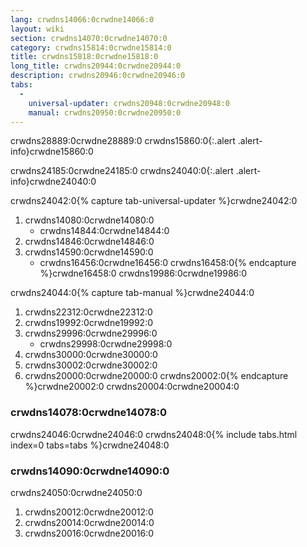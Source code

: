 ```yaml
---
lang: crwdns14066:0crwdne14066:0
layout: wiki
section: crwdns14070:0crwdne14070:0
category: crwdns15814:0crwdne15814:0
title: crwdns15818:0crwdne15818:0
long_title: crwdns20944:0crwdne20944:0
description: crwdns20946:0crwdne20946:0
tabs:
  - 
    universal-updater: crwdns20948:0crwdne20948:0
    manual: crwdns20950:0crwdne20950:0
---
```


crwdns28889:0crwdne28889:0
crwdns15860:0{:.alert .alert-info}crwdne15860:0

crwdns24185:0crwdne24185:0
crwdns24040:0{:.alert .alert-info}crwdne24040:0

crwdns24042:0{% capture tab-universal-updater %}crwdne24042:0
1. crwdns14080:0crwdne14080:0
   - crwdns14844:0crwdne14844:0
1. crwdns14846:0crwdne14846:0
1. crwdns14590:0crwdne14590:0
   - crwdns16456:0crwdne16456:0
crwdns16458:0{% endcapture %}crwdne16458:0
crwdns19986:0crwdne19986:0

crwdns24044:0{% capture tab-manual %}crwdne24044:0
1. crwdns22312:0crwdne22312:0
1. crwdns19992:0crwdne19992:0
1. crwdns29996:0crwdne29996:0
   - crwdns29998:0crwdne29998:0
1. crwdns30000:0crwdne30000:0
1. crwdns30002:0crwdne30002:0
1. crwdns20000:0crwdne20000:0
crwdns20002:0{% endcapture %}crwdne20002:0
crwdns20004:0crwdne20004:0

### crwdns14078:0crwdne14078:0

crwdns24046:0crwdne24046:0
crwdns24048:0{% include tabs.html index=0 tabs=tabs %}crwdne24048:0

### crwdns14090:0crwdne14090:0

crwdns24050:0crwdne24050:0

1. crwdns20012:0crwdne20012:0
1. crwdns20014:0crwdne20014:0
1. crwdns20016:0crwdne20016:0
